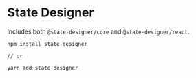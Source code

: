 # State Designer

Includes both `@state-designer/core` and `@state-designer/react`.

```
npm install state-designer

// or

yarn add state-designer
```
